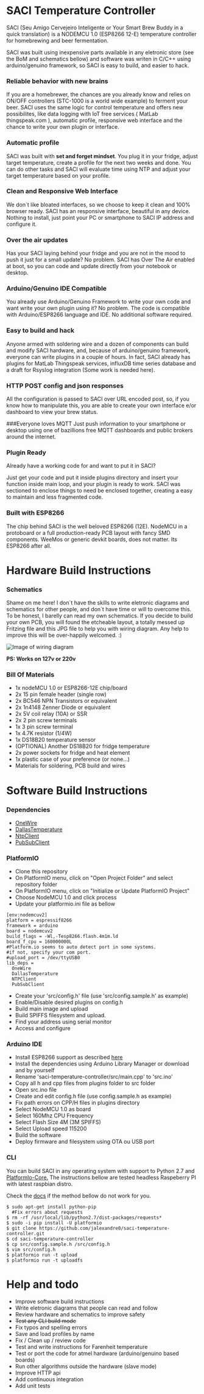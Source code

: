 # SACI Temperature Controller

SACI (Seu Amigo Cervejeiro Inteligente or Your Smart Brew Buddy in a quick translation) is a NODEMCU 1.0 (ESP8266 12-E)
temperature controller for homebrewing and beer fermentation.

SACI was built using inexpensive parts available in any eletronic store (see the BoM and schematics bellow)
and software was writen in C/C++ using arduino/genuino framework, so SACI is easy to build,
and easier to hack.

### Reliable behavior with new brains
If you are a homebrewer, the chances are you already know and relies on ON/OFF controllers (STC-1000 is a world wide example) to ferment your beer. SACI uses the same logic for control temperature and offers new possibilites, like data logging with IoT free services ( MatLab thingspeak.com ), automatic profile, responsive web interface and the chance to write your own plugin or interface.   

### Automatic profile
SACI was built with **set and forget mindset**. You plug it in your fridge, adjust target temperature,
create a profile for the next two weeks and done. You can do other tasks and SACI will evaluate
time using NTP and adjust your target temperature based on your profile.

### Clean and Responsive Web Interface
We don´t like bloated interfaces, so we choose to keep it clean and 100% browser ready.
SACI has an responsive interface, beautiful in any device. Nothing to install, just point
your PC or smartphone to SACI IP address and configure it.

### Over the air updates
Has your SACI laying behind your fridge and you are not in the mood to push it just for a small update?
No problem. SACI has Over The Air enabled at boot, so you can code and update directly from your notebook or desktop.

### Arduino/Genuino IDE Compatible
You already use Arduino/Genuino Framework to write your own code and want write your own plugin using it?
No problem. The code is compatible with Arduino/ESP8266 language and IDE. No additional software required.   

### Easy to build and hack
Anyone armed with soldering wire and a dozen of components can build and modify SACI hardware, and,
because of arduino/genuino framework, everyone can write plugins in a couple of hours.
In fact, SACI already has plugins for MatLab Thingspeak services, influxDB time series database
and a draft for Rsyslog integration (Some work is needed here).

### HTTP POST config and json responses
All the configuration is passed to SACI over URL encoded post, so, if you know how to manipulate this, you are able to create your own interface e/or dashboard to view your brew status.

###Everyone loves MQTT
Just push information to your smartphone or desktop using one of bazillions free MQTT dashboards and public brokers around the internet.

### Plugin Ready
Already have a working code for **<insert your favorite IoT provider here>** and
want to put it in SACI?

Just get your code and put it inside plugins directory and insert your function inside main loop,
and your plugin is ready to work. SACI was sectioned to enclose things to need be enclosed together,
creating a easy to maintain and less fragmented code.

### Built with ESP8266
The chip behind SACI is the well beloved ESP8266 (12E).
NodeMCU in a protoboard or a full production-ready PCB layout with fancy  SMD components.
WeeMos or generic devkit boards, does not matter. Its ESP8266 after all.

# Hardware Build Instructions
### Schematics
Shame on me here!
I don´t have the skills to write eletronic diagrams and schematics for other people, and don´t have time or will to overcome this. To be honest, I barelly can read my own schematics. If you decide to build your own PCB, you will found the etcheable layout, a totally messed up Fritzing file and this JPG file to help you with wiring diagram. Any help to improve this will be over-happily  welcomed. :)

![Image of wiring diagram](http://drive.google.com/uc?export=view&id=0B24GFOLAe1WGemEtNUNNVUNDblk)

**PS: Works on 127v or 220v**


### Bill Of Materials
- 1x nodeMCU 1.0 or ESP8266-12E chip/board
- 2x 15 pin female header (single row)
- 2x BC546 NPN Transistors or equivalent
- 2x 1n4148 Zenner Diode  or equivalent
- 2x 5V coil relay (10A) or SSR
- 2x 2 pin screw terminals
- 1x 3 pin screw terminal
- 1x 4.7K resistor (1/4W)
- 1x DS18B20 temperature sensor
- (OPTIONAL) Another DS18B20 for fridge temperature
- 2x power sockets for fridge and heat element
- 1x plastic case of your preference (or none...)
- Materials for soldering, PCB build and wires

# Software Build Instructions
### Dependencies
- [OneWire](https://github.com/PaulStoffregen/OneWire)
- [DallasTemperature](https://github.com/milesburton/Arduino-Temperature-Control-Library)
- [NtpClient](https://github.com/arduino-libraries/NTPClient)
- [PubSubClient](https://github.com/knolleary/pubsubclient)

### PlatformIO
- Clone this repository
- On PlatformIO menu, click on "Open Project Folder" and select repository folder
- On PlatformIO menu, click on "Initialize or Update PlatformIO Project"
- Choose NodeMCU 1.0 and click process
- Update your platformio.ini file as bellow

```
[env:nodemcuv2]
platform = espressif8266
framework = arduino
board = nodemcuv2
build_flags = -Wl,-Tesp8266.flash.4m1m.ld
board_f_cpu = 160000000L
#Platform.io seems to auto detect port in some systems. 
#if not, specify your com port. 
#upload_port = /dev/ttyUSB0
lib_deps =
  OneWire
  DallasTemperature
  NTPClient
  PubSubClient
```

- Create your 'src/config.h' file (use 'src/config.sample.h' as example)
- Enable/Disable desired plugins on config.h
- Build main image and upload
- Build SPIFFS filesystem and upload.
- Find your address using serial monitor
- Access and configure

### Arduino IDE
- Install ESP8266 support as described [here](https://github.com/esp8266/Arduino)
- Install the dependencies using Arduino Library Manager or download and by yourself
- Rename 'saci-temperature-controller/src/main.cpp' to 'src.ino'
- Copy all h and cpp files from plugins folder to src folder
- Open src.ino file
- Create and edit config.h file (use config.sample.h as example)
- Fix path errors on CPP/H files in plugins directory
- Select NodeMCU 1.0 as board
- Select 160Mhz CPU Frequency
- Select Flash Size 4M (3M SPIFFS)
- Select Upload speed 115200
- Build the software
- Deploy firmware and filesystem using OTA ou USB port

### CLI
You can build SACI in any operating system with support to  Python 2.7 and [PlatformIo-Core.](http://docs.platformio.org/en/stable/core.html)
The instructions bellow are tested headless Raspeberry PI with latest raspbian distro.

Check the [docs](http://docs.platformio.org/en/stable/installation.html#installation) if the method bellow do not work for you.


```
$ sudo apt-get install python-pip
  #Fix errors about requests
$ rm -rf /usr/local/lib/python2.7/dist-packages/requests*
$ sudo -i pip install -U platformio
$ git clone https://github.com/jalexandre0/saci-temperature-controller.git
$ cd saci-temperature-controller
$ cp src/config.sample.h /src/config.h
$ vim src/config.h
$ platformio run -t upload
$ platformio run -t uploadfs

```

# Help and todo
- Improve software build instructions
- Write eletronic diagrams that people can read and follow
- Review hardware and schematics to improve safety
- ~~Test any CLI build mode~~
- Fix typos and spelling errors
- Save and load profiles by name
- Fix / Clean up / review code
- Test and write instructions for Farenheit temperature
- Test or port the code for atmel hardware (arduino/genuino based boards)
- Run other algorithms outside the hardware (slave mode)
- Improve HTTP api
- Add continuous integration
- Add unit tests
